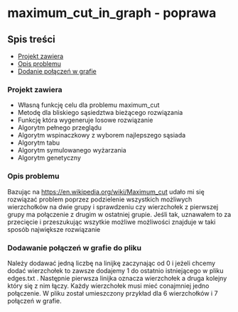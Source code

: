 # maximum_cut_in_graph - poprawa

## Spis treści
* [Projekt zawiera](#Projekt-zawiera)
* [Opis problemu](#Opis-problemu)
* [Dodanie połączeń w grafie](#Dodawanie-połączeń-w-grafie-do-pliku)

### Projekt zawiera
<ul>
  <li>Własną funkcję celu dla problemu maximum_cut</li>
  <li>Metodę dla bliskiego sąsiedztwa bieżącego rozwiązania</li>
  <li>Funkcję która wygeneruje losowe rozwiązanie</li>
  <li>Algorytm pełnego przeglądu</li>
  <li>Algorytm wspinaczkowy z wyborem najlepszego sąsiada</li>
  <li>Algorytm tabu</li>
  <li>Algorytm symulowanego wyżarzania</li>
  <li>Algorytm genetyczny</li>
</ul>

### Opis problemu
Bazując na https://en.wikipedia.org/wiki/Maximum_cut udało mi się rozwiązać problem poprzez podzielenie wszystkich możliwych wierzchołków na dwie grupy i sprawdzeniu czy wierzchołek z pierwszej grupy ma połączenie z drugim w ostatniej grupie. Jeśli tak, uznawałem to za przecięcie i przeszukując wszytkie możliwe możliwości znajduje w taki sposób największe rozwiązanie


### Dodawanie połączeń w grafie do pliku
Należy dodawać jedną liczbę na linijkę zaczynając od 0 i jeżeli chcemy dodać wierzchołek to zawsze dodajemy 1 do ostatnio istniejącego w pliku edges.txt . Następnie pierwsza linijka oznacza wierzchołek a druga kolejny który się z nim łączy. Każdy wierzchołek musi mieć conajmniej jedno połączenie. W pliku został umieszczony przykład dla 6 wierzchołków i 7 połączeń w grafie.
